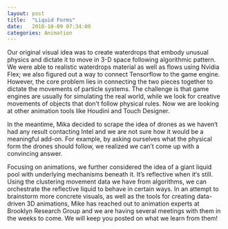 ```yaml
---
layout: post
title:  "Liquid Forms"
date:   2018-10-09 07:34:00
categories: Animation
---
```


Our original visual idea was to create waterdrops that embody unusual physics and dictate it to move in 3-D space following algorithmic pattern. We were able to realistic waterdrops material as well as flows using Nvidia Flex; we also figured out a way to connect Tensorflow to the game engine. However, the core problem lies in connecting the two pieces together to dictate the movements of particle systems. The challenge is that game engines are usually for simulating the real world, while we look for creative movements of objects that don’t follow physical rules. Now we are looking at other animation tools like Houdini and Touch Designer.

In the meantime, Mika decided to scrape the idea of drones as we haven‘t had any result contacting Intel and we are not sure how it would be a meaningful add-on. For example, by asking ourselves what the physical form the drones should follow, we realized we can’t come up with a convincing answer. 

Focusing on animations, we further considered the idea of a giant liquid pool with underlying mechanisms beneath it. It’s reflective when it‘s still. Using the clustering movement data we have from algorithms, we can orchestrate the reflective liquid to behave in certain ways. In an attempt to brainstorm more concrete visuals, as well as the tools for creating data-driven 3D animations, Mike has reached out to animation experts at Brooklyn Research Group and we are having several meetings with them in the weeks to come. We will keep you posted on what we learn from them!